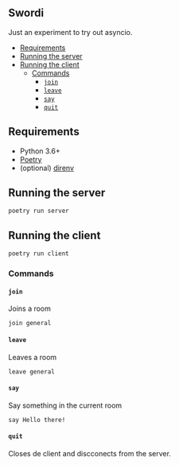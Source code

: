 Swordi
-

Just an experiment to try out asyncio.

- [Requirements](#requirements)
- [Running the server](#running-the-server)
- [Running the client](#running-the-client)
  - [Commands](#commands)
    - [`join`](#join)
    - [`leave`](#leave)
    - [`say`](#say)
    - [`quit`](#quit)

## Requirements

- Python 3.6+
- [Poetry](https://github.com/sdispater/poetry)
- (optional) [direnv](https://github.com/direnv/direnv)

## Running the server

```
poetry run server
```

## Running the client

```
poetry run client
```

### Commands

#### `join`

Joins a room

```
join general
```

#### `leave`

Leaves a room

```
leave general
```

#### `say`

Say something in the current room

```
say Hello there!
```

#### `quit`

Closes de client and discconects from the server.
